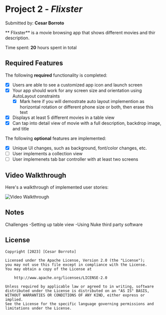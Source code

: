 # Project 2 - *Flixster*

Submitted by: **Cesar Borroto**

** Flixster** is a movie browsing app that shows different movies and thir description. 

Time spent: **20** hours spent in total

## Required Features

The following **required** functionality is completed:

- [X] Users are able to see a customized app icon and launch screen
- [X] Your app should work for any screen size and orientation using AutoLayout constraints
  - [X] Mark here if you will demostrate auto layout implemention as horizontal rotation or different phone size or both, then erase this text
- [X] Displays at least 5 different movies in a table view
- [X] Can tap into detail view of movie with a full description, backdrop image, and title
 
The following **optional** features are implemented:

- [X] Unique UI changes, such as background, font/color changes, etc.
- [ ] User implements a collection view
- [ ] User implemenets tab bar controller with at least two screens

## Video Walkthrough

Here's a walkthrough of implemented user stories:

<img src='https://imgur.com/Q6YTAmE.gif' title='Video Walkthrough' width='' alt='Video Walkthrough' />

## Notes

Challenges
-Setting up table view
-Using Nuke third party software

## License

    Copyright [2023] [Cesar Borroto]

    Licensed under the Apache License, Version 2.0 (the "License");
    you may not use this file except in compliance with the License.
    You may obtain a copy of the License at

        http://www.apache.org/licenses/LICENSE-2.0

    Unless required by applicable law or agreed to in writing, software
    distributed under the License is distributed on an "AS IS" BASIS,
    WITHOUT WARRANTIES OR CONDITIONS OF ANY KIND, either express or implied.
    See the License for the specific language governing permissions and
    limitations under the License.
